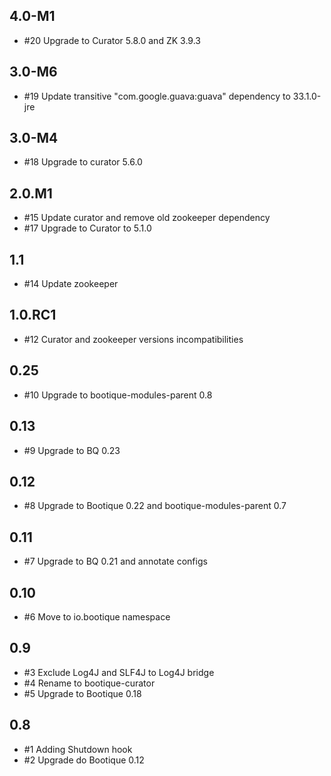 ## 4.0-M1

* #20 Upgrade to Curator 5.8.0 and ZK 3.9.3

## 3.0-M6

* #19 Update transitive "com.google.guava:guava" dependency to 33.1.0-jre

## 3.0-M4

* #18 Upgrade to curator 5.6.0

## 2.0.M1

* #15 Update curator and remove old zookeeper dependency
* #17 Upgrade to Curator to 5.1.0 

## 1.1

* #14 Update zookeeper 

## 1.0.RC1

* #12 Curator and zookeeper versions incompatibilities

## 0.25

* #10 Upgrade to bootique-modules-parent 0.8

## 0.13

* #9 Upgrade to BQ 0.23

## 0.12 

* #8 Upgrade to Bootique 0.22 and bootique-modules-parent 0.7

## 0.11

* #7 Upgrade to BQ 0.21 and annotate configs

## 0.10

* #6 Move to io.bootique namespace

## 0.9

* #3 Exclude Log4J and SLF4J to Log4J bridge
* #4 Rename to bootique-curator
* #5 Upgrade to Bootique 0.18

## 0.8

* #1 Adding Shutdown hook
* #2 Upgrade do Bootique 0.12



